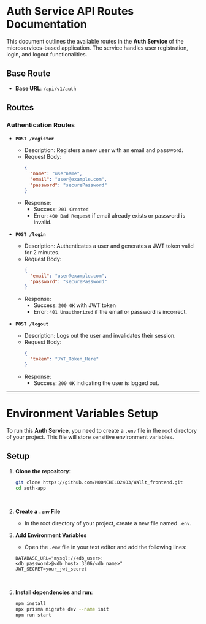 # Auth Service API Routes Documentation

This document outlines the available routes in the **Auth Service** of the microservices-based application. The service handles user registration, login, and logout functionalities. 

## Base Route

- **Base URL**: `/api/v1/auth`

## Routes

### Authentication Routes

- **`POST /register`**
  - Description: Registers a new user with an email and password.
  - Request Body:
    ```json
    {
      "name": "username",
      "email": "user@example.com",
      "password": "securePassword"
    }
    ```
  - Response:
    - Success: `201 Created`
    - Error: `400 Bad Request` if email already exists or password is invalid.

- **`POST /login`**
  - Description: Authenticates a user and generates a JWT token valid for 2 minutes.
  - Request Body:
    ```json
    {
      "email": "user@example.com",
      "password": "securePassword"
    }
    ```
  - Response:
    - Success: `200 OK` with JWT token
    - Error: `401 Unauthorized` if the email or password is incorrect.

- **`POST /logout`**
  - Description: Logs out the user and invalidates their session.
  - Request Body:
    ```json
    {
      "token": "JWT_Token_Here"
    }
    ```
  - Response:
    - Success: `200 OK` indicating the user is logged out.

---

# Environment Variables Setup

To run this **Auth Service**, you need to create a `.env` file in the root directory of your project. This file will store sensitive environment variables.

## Setup

1. **Clone the repository**:
   ```bash
   git clone https://github.com/MOONCHILD2403/Wallt_frontend.git
   cd auth-app
<br>

2. **Create a `.env` File**
   - In the root directory of your project, create a new file named `.env`.

3. **Add Environment Variables**
   - Open the `.env` file in your text editor and add the following lines:

   ```plaintext
   DATABASE_URL="mysql://<db_user>:<db_password>@<db_host>:3306/<db_name>"
   JWT_SECRET=your_jwt_secret
<br>

5. **Install dependencies and run**:
   ```bash
   npm install
   npx prisma migrate dev --name init
   npm run start
<br>
